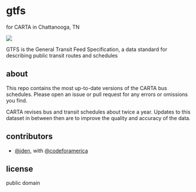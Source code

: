 # gtfs
for CARTA in Chattanooga, TN

[![](https://travis-ci.org/gocarta/gtfs.svg)](https://travis-ci.org/gocarta/gtfs)

GTFS is the General Transit Feed Specification, a data standard for describing public transit routes and schedules

## about
This repo contains the most up-to-date versions of the CARTA bus schedules. Please open an issue or pull request for any errors or omissions you find.

CARTA revises bus and transit schedules about twice a year. Updates to this dataset in between then are to improve the quality and accuracy of the data.

## contributors
- [@jden](https://github.com/jden), with [@codeforamerica](https://github.com/codeforamerica)

## license
public domain
